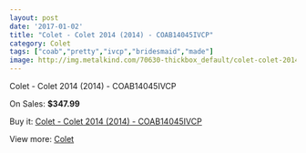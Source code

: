```yaml
---
layout: post
date: '2017-01-02'
title: "Colet - Colet 2014 (2014) - COAB14045IVCP"
category: Colet
tags: ["coab","pretty","ivcp","bridesmaid","made"]
image: http://img.metalkind.com/70630-thickbox_default/colet-colet-2014-2014-coab14045ivcp.jpg
---
```

Colet - Colet 2014 (2014) - COAB14045IVCP

On Sales: **$347.99**
<a href="https://www.metalkind.com/en/colet/17628-colet-colet-2014-2014-coab14045ivcp.html"><amp-img layout="responsive" width="600" height="600" src="//img.metalkind.com/70630-thickbox_default/colet-colet-2014-2014-coab14045ivcp.jpg" alt="Colet - Colet 2014 (2014) - COAB14045IVCP 0" /></a>
<a href="https://www.metalkind.com/en/colet/17628-colet-colet-2014-2014-coab14045ivcp.html"><amp-img layout="responsive" width="600" height="600" src="//img.metalkind.com/70631-thickbox_default/colet-colet-2014-2014-coab14045ivcp.jpg" alt="Colet - Colet 2014 (2014) - COAB14045IVCP 1" /></a>
<a href="https://www.metalkind.com/en/colet/17628-colet-colet-2014-2014-coab14045ivcp.html"><amp-img layout="responsive" width="600" height="600" src="//img.metalkind.com/70632-thickbox_default/colet-colet-2014-2014-coab14045ivcp.jpg" alt="Colet - Colet 2014 (2014) - COAB14045IVCP 2" /></a>
<a href="https://www.metalkind.com/en/colet/17628-colet-colet-2014-2014-coab14045ivcp.html"><amp-img layout="responsive" width="600" height="600" src="//img.metalkind.com/70633-thickbox_default/colet-colet-2014-2014-coab14045ivcp.jpg" alt="Colet - Colet 2014 (2014) - COAB14045IVCP 3" /></a>

Buy it: [Colet - Colet 2014 (2014) - COAB14045IVCP](https://www.metalkind.com/en/colet/17628-colet-colet-2014-2014-coab14045ivcp.html "Colet - Colet 2014 (2014) - COAB14045IVCP")

View more: [Colet](https://www.metalkind.com/en/131-colet "Colet")